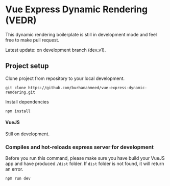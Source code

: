 
# Vue Express Dynamic Rendering (VEDR)
This dynamic rendering boilerplate is still in development mode and feel free to make pull request.

Latest update: on development branch (dev_v1).

## Project setup
Clone project from repository to your local development.
```
git clone https://github.com/burhanahmeed/vue-express-dynamic-rendering.git
```
Install dependencies
```
npm install
```

#### VueJS
Still on development.

### Compiles and hot-reloads express server for development
Before you run this command, please make sure you have build your VueJS app and have produced `/dist` folder. If `dist` folder is not found, it will return an error.
```
npm run dev
```

